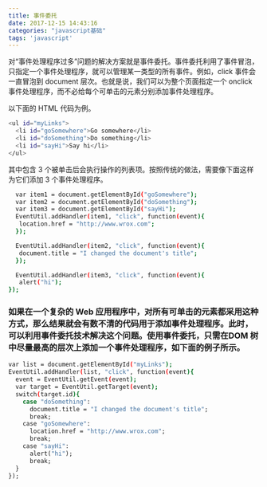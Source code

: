 ```yaml
---
title: 事件委托
date: 2017-12-15 14:43:16
categories: "javascript基础"
tags: 'javascript'
---
```

 对“事件处理程序过多”问题的解决方案就是事件委托。事件委托利用了事件冒泡，只指定一个事件处理程序，就可以管理某一类型的所有事件。例如，click 事件会一直冒泡到 document 层次。也就是说，我们可以为整个页面指定一个 onclick 事件处理程序，而不必给每个可单击的元素分别添加事件处理程序。
 <!-- more -->
以下面的 HTML 代码为例。
``` bash
<ul id="myLinks">
  <li id="goSomewhere">Go somewhere</li>
  <li id="doSomething">Do something</li>
  <li id="sayHi">Say hi</li>
</ul> 
```
 其中包含 3 个被单击后会执行操作的列表项。按照传统的做法，需要像下面这样为它们添加 3 个事件处理程序。

``` bash
  var item1 = document.getElementById("goSomewhere");
  var item2 = document.getElementById("doSomething");
  var item3 = document.getElementById("sayHi");
  EventUtil.addHandler(item1, "click", function(event){
   location.href = "http://www.wrox.com";
  });

  EventUtil.addHandler(item2, "click", function(event){
   document.title = "I changed the document's title";
  });

  EventUtil.addHandler(item3, "click", function(event){
   alert("hi");
}); 
```
### 如果在一个复杂的 Web 应用程序中，对所有可单击的元素都采用这种方式，那么结果就会有数不清的代码用于添加事件处理程序。此时，可以利用事件委托技术解决这个问题。使用事件委托，只需在DOM 树中尽量最高的层次上添加一个事件处理程序，如下面的例子所示。

``` bash
var list = document.getElementById("myLinks");
EventUtil.addHandler(list, "click", function(event){
  event = EventUtil.getEvent(event);
  var target = EventUtil.getTarget(event);
  switch(target.id){
    case "doSomething":
      document.title = "I changed the document's title";
      break;
    case "goSomewhere":
      location.href = "http://www.wrox.com";
      break;
    case "sayHi":
      alert("hi");
      break;
  }
});
```
